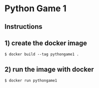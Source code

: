 # Python Game 1

## Instructions

## 1) create the docker image
```
$ docker build --tag pythongame1 .
```

## 2) run the image with docker
```
$ docker run pythongame1
```
